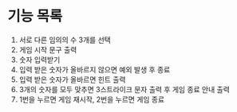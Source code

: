 # 기능 목록

1. 서로 다른 임의의 수 3개를 선택
2. 게임 시작 문구 출력
3. 숫자 입력받기
4. 입력 받은 숫자가 올바르지 않으면 예외 발생 후 종료
5. 입력 받은 숫자가 올바르면 힌트 출력
6. 3개의 숫자를 모두 맞추면 3스트라이크 문자 출력 후 게임 종료 안내 출력
7. 1번을 누르면 게임 재시작, 2번을 누르면 게임 종료
